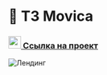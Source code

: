 # 🚀 ТЗ Movica

### <img src="https://cdn-icons-png.flaticon.com/512/7135/7135133.png" width="25" />[ Ссылка на проект](https://kejjero.github.io/movika-test/)

![Лендинг](https://sun9-86.userapi.com/impg/nWd79gTIv1hzxwHfI-Ii68XKeU7sdjXXmy9eTQ/082krsC4OhU.jpg?size=1917x935&quality=96&sign=446cfc699171ac6cfc0c7112f652dbc3&type=album)
